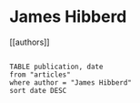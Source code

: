 # James Hibberd

[[authors]]

```dataview

TABLE publication, date
from "articles"
where author = "James Hibberd"
sort date DESC

```